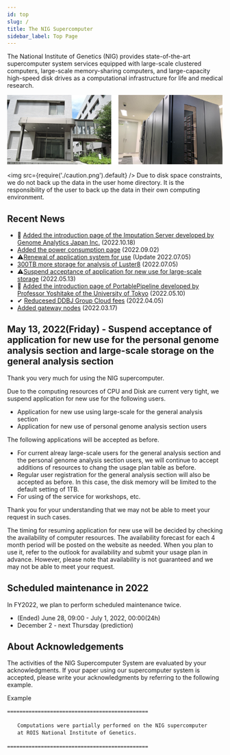 ```yaml
---
id: top
slug: /
title: The NIG Supercomputer
sidebar_label: Top Page
---
```


The National Institute of Genetics (NIG) provides state-of-the-art supercomputer system services equipped with large-scale clustered computers, large-scale memory-sharing computers, and large-capacity high-speed disk drives as a computational infrastructure for life and medical research.


![top_image2](top_image2.png)



<img src={require('./caution.png').default} />
Due to disk space constraints, we do not back up the data in the user home directory. It is the responsibility of the user to back up the data in their own computing environment.
<div className="clearfix"></div>


## Recent News

- &#x1F9EC; [Added the introduction page of the Imputation Server developed by Genome Analytics Japan Inc.](/en/blog/2022-10-18-news_Imputation-Server) (2022.10.18)
- [Added the power consumption page](/en/blog/2022-09-02-news_PowerConsumption) (2022.09.02)
- &#x26A0;[Renewal of application system for use](/en/blog/2022-07-05-news_NewApp) (Update 2022.07.05)
- [300TB more storage for analysis of Luster8](/en/blog/2022-07-05-Lustre8_300TB_add) (2022.07.05)
- &#x26A0;[Suspend acceptance of application for new use for large-scale storage](/en/blog/2022-05-13-suspension-of-applications) (2022.05.13)
- &#x1F9EC; [Added the introduction page of PortablePipeline developed by Professor Yoshitake of the University of Tokyo](/en/blog/2022-05-10-news_PortablePipeline) (2022.05.10)
- &#x2714; [Reducesed DDBJ Group Cloud fees](/blog/2022-04-05-news_DGC) (2022.04.05)
- [Added gateway nodes](/en/blog/2022-03-16-gateway) (2022.03.17)

## May 13, 2022(Friday) - Suspend acceptance of application for new use for the personal genome analysis section and  large-scale storage on the general analysis section 

Thank you very much for using the NIG supercomputer.

Due to the computing resources of CPU and Disk are current very tight, we suspend application for new use for the following users.

- Application for new use using large-scale for the general analysis section
- Application for new use of personal genome analysis section users

The following applications will be accepted as before.

- For current alreay large-scale users for the general analysis section and the personal genome analysis section users, we will continue to accept additions of resources to chang the usage plan table as before.
- Regular user registration for the general analysis section will also be accepted as before. In this case, the disk memory will be limited to the default setting of 1TB.
- For using of the service for workshops, etc.

Thank you for your understanding that we may not be able to meet your request in such cases.

The timing for resuming application for new use will be decided by checking the availability of computer resources.
The availability forecast for each 4 month period will be posted on the website as needed. When you plan to use it, refer to the outlook for availability and submit your usage plan in advance.
However, please note that availability is not guaranteed and we may not be able to meet your request.


## Scheduled maintenance in 2022

In FY2022, we plan to perform scheduled maintenance twice.

- (Ended) June 28, 09:00 - July 1, 2022, 00:00(24h)
- December 2 - next Thursday (prediction)


## About Acknowledgements


The activities of the NIG Supercomputer System are evaluated by your acknowledgments. If your paper using our supercomputer system is accepted, please write your acknowledgments by referring to the following example.

Example

```
==============================================

　　Computations were partially performed on the NIG supercomputer
　　at ROIS National Institute of Genetics.

==============================================
```

